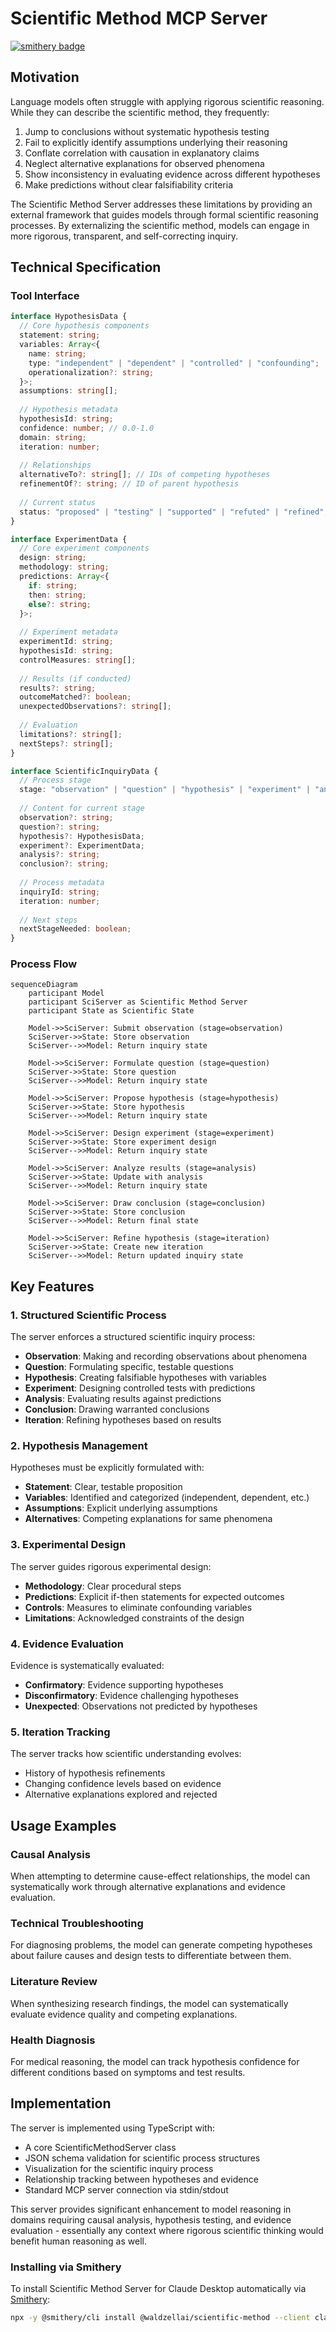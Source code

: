 # Scientific Method MCP Server

[![smithery badge](https://smithery.ai/badge/@waldzellai/scientific-method)](https://smithery.ai/server/@waldzellai/scientific-method)

## Motivation

Language models often struggle with applying rigorous scientific reasoning. While they can describe the scientific method, they frequently:

1. Jump to conclusions without systematic hypothesis testing
2. Fail to explicitly identify assumptions underlying their reasoning
3. Conflate correlation with causation in explanatory claims
4. Neglect alternative explanations for observed phenomena
5. Show inconsistency in evaluating evidence across different hypotheses
6. Make predictions without clear falsifiability criteria

The Scientific Method Server addresses these limitations by providing an external framework that guides models through formal scientific reasoning processes. By externalizing the scientific method, models can engage in more rigorous, transparent, and self-correcting inquiry.

## Technical Specification

### Tool Interface

```typescript
interface HypothesisData {
  // Core hypothesis components
  statement: string;
  variables: Array<{
    name: string;
    type: "independent" | "dependent" | "controlled" | "confounding";
    operationalization?: string;
  }>;
  assumptions: string[];
  
  // Hypothesis metadata
  hypothesisId: string;
  confidence: number; // 0.0-1.0
  domain: string;
  iteration: number;
  
  // Relationships
  alternativeTo?: string[]; // IDs of competing hypotheses
  refinementOf?: string; // ID of parent hypothesis
  
  // Current status
  status: "proposed" | "testing" | "supported" | "refuted" | "refined";
}

interface ExperimentData {
  // Core experiment components
  design: string;
  methodology: string;
  predictions: Array<{
    if: string;
    then: string;
    else?: string;
  }>;
  
  // Experiment metadata
  experimentId: string;
  hypothesisId: string;
  controlMeasures: string[];
  
  // Results (if conducted)
  results?: string;
  outcomeMatched?: boolean;
  unexpectedObservations?: string[];
  
  // Evaluation
  limitations?: string[];
  nextSteps?: string[];
}

interface ScientificInquiryData {
  // Process stage
  stage: "observation" | "question" | "hypothesis" | "experiment" | "analysis" | "conclusion" | "iteration";
  
  // Content for current stage
  observation?: string;
  question?: string;
  hypothesis?: HypothesisData;
  experiment?: ExperimentData;
  analysis?: string;
  conclusion?: string;
  
  // Process metadata
  inquiryId: string;
  iteration: number;
  
  // Next steps
  nextStageNeeded: boolean;
}
```

### Process Flow

```mermaid
sequenceDiagram
    participant Model
    participant SciServer as Scientific Method Server
    participant State as Scientific State
    
    Model->>SciServer: Submit observation (stage=observation)
    SciServer->>State: Store observation
    SciServer-->>Model: Return inquiry state
    
    Model->>SciServer: Formulate question (stage=question)
    SciServer->>State: Store question
    SciServer-->>Model: Return inquiry state
    
    Model->>SciServer: Propose hypothesis (stage=hypothesis)
    SciServer->>State: Store hypothesis
    SciServer-->>Model: Return inquiry state
    
    Model->>SciServer: Design experiment (stage=experiment)
    SciServer->>State: Store experiment design
    SciServer-->>Model: Return inquiry state
    
    Model->>SciServer: Analyze results (stage=analysis)
    SciServer->>State: Update with analysis
    SciServer-->>Model: Return inquiry state
    
    Model->>SciServer: Draw conclusion (stage=conclusion)
    SciServer->>State: Store conclusion
    SciServer-->>Model: Return final state
    
    Model->>SciServer: Refine hypothesis (stage=iteration)
    SciServer->>State: Create new iteration
    SciServer-->>Model: Return updated inquiry state
```

## Key Features

### 1. Structured Scientific Process

The server enforces a structured scientific inquiry process:
- **Observation**: Making and recording observations about phenomena
- **Question**: Formulating specific, testable questions
- **Hypothesis**: Creating falsifiable hypotheses with variables
- **Experiment**: Designing controlled tests with predictions
- **Analysis**: Evaluating results against predictions
- **Conclusion**: Drawing warranted conclusions
- **Iteration**: Refining hypotheses based on results

### 2. Hypothesis Management

Hypotheses must be explicitly formulated with:
- **Statement**: Clear, testable proposition
- **Variables**: Identified and categorized (independent, dependent, etc.)
- **Assumptions**: Explicit underlying assumptions
- **Alternatives**: Competing explanations for same phenomena

### 3. Experimental Design

The server guides rigorous experimental design:
- **Methodology**: Clear procedural steps
- **Predictions**: Explicit if-then statements for expected outcomes
- **Controls**: Measures to eliminate confounding variables
- **Limitations**: Acknowledged constraints of the design

### 4. Evidence Evaluation

Evidence is systematically evaluated:
- **Confirmatory**: Evidence supporting hypotheses
- **Disconfirmatory**: Evidence challenging hypotheses
- **Unexpected**: Observations not predicted by hypotheses

### 5. Iteration Tracking

The server tracks how scientific understanding evolves:
- History of hypothesis refinements
- Changing confidence levels based on evidence
- Alternative explanations explored and rejected

## Usage Examples

### Causal Analysis
When attempting to determine cause-effect relationships, the model can systematically work through alternative explanations and evidence evaluation.

### Technical Troubleshooting
For diagnosing problems, the model can generate competing hypotheses about failure causes and design tests to differentiate between them.

### Literature Review
When synthesizing research findings, the model can systematically evaluate evidence quality and competing explanations.

### Health Diagnosis
For medical reasoning, the model can track hypothesis confidence for different conditions based on symptoms and test results.

## Implementation

The server is implemented using TypeScript with:
- A core ScientificMethodServer class
- JSON schema validation for scientific process structures
- Visualization for the scientific inquiry process
- Relationship tracking between hypotheses and evidence
- Standard MCP server connection via stdin/stdout

This server provides significant enhancement to model reasoning in domains requiring causal analysis, hypothesis testing, and evidence evaluation - essentially any context where rigorous scientific thinking would benefit human reasoning as well.

### Installing via Smithery

To install Scientific Method Server for Claude Desktop automatically via [Smithery](https://smithery.ai/server/@waldzellai/scientific-method):

```bash
npx -y @smithery/cli install @waldzellai/scientific-method --client claude
```
